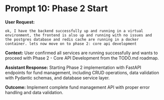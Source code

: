 # Prompt 10: Phase 2 Start

**User Request:**
```
ok, I have the backend successfully up and running in a virtual environment, the frontend is also up and running with no issues and the postgres database and redis cache are running in a docker container. lets now move on to phase 2: core api development
```

**Context:** User confirmed all services are running successfully and wants to proceed with Phase 2 - Core API Development from the TODO.md roadmap.

**Assistant Response:** Starting Phase 2 implementation with FastAPI endpoints for fund management, including CRUD operations, data validation with Pydantic schemas, and database service layer.

**Outcome:** Implement complete fund management API with proper error handling and data validation.